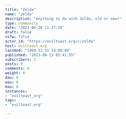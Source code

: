 ```yaml
---
title: "Zelda" 
name: "zelda"
description: "Anything to do with Zelda, old or new!"
type: community
date: "2023-06-20 11:37:28"
draft: false
nsfw: false
actor_id: "https://eviltoast.org/c/zelda"
host: eviltoast.org
lastmod: "1969-12-31 19:00:00"
published: "2023-06-13 05:41:55"
subscribers: 2
posts: 0
comments: 0
weight: 0
dau: 0
wau: 0
mau: 0
instances:
- "eviltoast_org"
tags: 
- "eviltoast_org"

---
```


